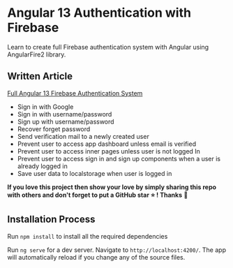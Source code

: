# Angular 13 Authentication with Firebase

Learn to create full Firebase authentication system with Angular using AngularFire2 library.

## Written Article

[Full Angular 13 Firebase Authentication System](https://www.positronx.io/full-angular-firebase-authentication-system)

- Sign in with Google
- Sign in with username/password
- Sign up with username/password
- Recover forget password
- Send verification mail to a newly created user
- Prevent user to access app dashboard unless email is verified
- Prevent user to access inner pages unless user is not logged In
- Prevent user to access sign in and sign up components when a user is already logged in
- Save user data to localstorage when user is logged in

**If you love this project then show your love by simply sharing this repo with others and don't forget to put a GitHub star ⭐ ! Thanks** :pray:

## Installation Process

Run `npm install` to install all the required dependencies

Run `ng serve` for a dev server. Navigate to `http://localhost:4200/`. The app will automatically reload if you change any of the source files.
